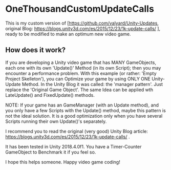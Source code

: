 # OneThousandCustomUpdateCalls

This is my custom version of [https://github.com/valyard/Unity-Updates, original Blog: https://blogs.unity3d.com/es/2015/12/23/1k-update-calls/ ], ready to be modified to make an optimum new video game.


## How does it work?

If you are developing a Unity video game that has MANY GameObjects, each one with its own 'Update()' Method (in its own Script); then you may encounter a performance problem. With this example (or rather: 'Empty Project Skelleton'), you can Optimize your game by using ONLY ONE Unity-Update Method. In the Unity Blog it was called: the 'manager pattern'. Just replace the 'Original Game Object'. The same Idea can be applied wth LateUpdate() and FixedUpdate() methods.

NOTE: If your game has an GameManager (with an Update method), and you only have a few Scripts with the Update() method, maybe this pattern is not the ideal solution. It is a good optimization only when you have several Scripts running their own Update()'s separately. 

I recommend you to read the original (very good) Unity Blog article: https://blogs.unity3d.com/es/2015/12/23/1k-update-calls/ .

It has been tested in Unity 2018.4.0f1. You have a Timer-Counter GameObject to Benchmark it if you feel so.

I hope this helps someone.
Happy video game coding!
